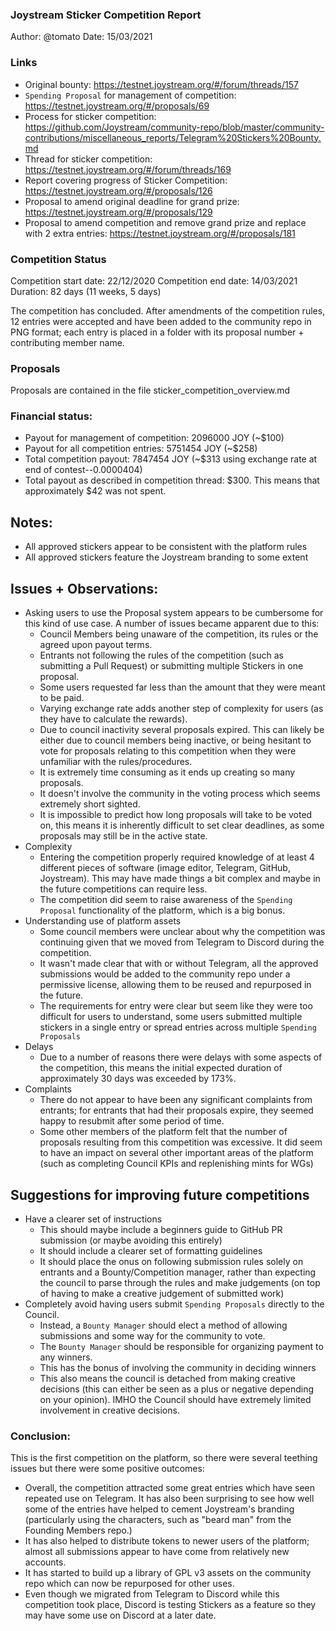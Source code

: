 ### Joystream Sticker Competition Report
Author: @tomato
Date: 15/03/2021

### Links
* Original bounty: https://testnet.joystream.org/#/forum/threads/157
* `Spending Proposal` for management of competition: https://testnet.joystream.org/#/proposals/69
* Process for sticker competition: https://github.com/Joystream/community-repo/blob/master/community-contributions/miscellaneous_reports/Telegram%20Stickers%20Bounty.md
* Thread for sticker competition: https://testnet.joystream.org/#/forum/threads/169
* Report covering progress of Sticker Competition: https://testnet.joystream.org/#/proposals/126
* Proposal to amend original deadline for grand prize: https://testnet.joystream.org/#/proposals/129
* Proposal to amend competition and remove grand prize and replace with 2 extra entries: https://testnet.joystream.org/#/proposals/181

### Competition Status
Competition start date: 22/12/2020
Competition end date: 14/03/2021
Duration: 82 days (11 weeks, 5 days)

The competition has concluded. After amendments of the competition rules, 12 entries were accepted and have been added to the community repo in PNG format; each entry is placed in a folder with its proposal number + contributing member name.

### Proposals
Proposals are contained in the file sticker_competition_overview.md

### Financial status:
* Payout for management of competition: 2096000 JOY (~$100) 
* Payout for all competition entries: 5751454 JOY (~$258)
* Total competition payout: 7847454 JOY (~$313 using exchange rate at end of contest--0.0000404)
* Total payout as described in competition thread: $300. This means that approximately $42 was not spent.

## Notes:
* All approved stickers appear to be consistent with the platform rules
* All approved stickers feature the Joystream branding to some extent

## Issues + Observations:
- Asking users to use the Proposal system appears to be cumbersome for this kind of use case. A number of issues became apparent due to this:
	- Council Members being unaware of the competition, its rules or the agreed upon payout terms.
	- Entrants not following the rules of the competition (such as submitting a Pull Request) or submitting multiple Stickers in one proposal.
	- Some users requested far less than the amount that they were meant to be paid.
	- Varying exchange rate adds another step of complexity for users (as they have to calculate the rewards).
	- Due to council inactivity several proposals expired. This can likely be either due to council members being inactive, or being hesitant to vote for proposals relating to this competition when they were unfamiliar with the rules/procedures.
	- It is extremely time consuming as it ends up creating so many proposals.
	- It doesn't involve the community in the voting process which seems extremely short sighted.
	- It is impossible to predict how long proposals will take to be voted on, this means it is inherently difficult to set clear deadlines, as some proposals may still be in the active state.
- Complexity
	- Entering the competition properly required knowledge of at least 4 different pieces of software (image editor, Telegram, GitHub, Joystream). This may have made things a bit complex and maybe in the future competitions can require less.
	- The competition did seem to raise awareness of the `Spending Proposal` functionality of the platform, which is a big bonus.
- Understanding use of platform assets
	- Some council members were unclear about why the competition was continuing given that we moved from Telegram to Discord during the competition.
	- It wasn't made clear that with or without Telegram, all the approved submissions would be added to the community repo under a permissive license, allowing them to be reused and repurposed in the future.
	- The requirements for entry were clear but seem like they were too difficult for users to understand, some users submitted multiple stickers in a single entry or spread entries across multiple `Spending Proposals`
- Delays
	- Due to a number of reasons there were delays with some aspects of the competition, this means the initial expected duration of approximately 30 days was exceeded by 173%.
- Complaints
	- There do not appear to have been any significant complaints from entrants; for entrants that had their proposals expire, they seemed happy to resubmit after some period of time.
	- Some other members of the platform felt that the number of proposals resulting from this competition was excessive. It did seem to have an impact on several other important areas of the platform (such as completing Council KPIs and replenishing mints for WGs)

## Suggestions for improving future competitions
- Have a clearer set of instructions
	- This should maybe include a beginners guide to GitHub PR submission (or maybe avoiding this entirely)
	- It should include a clearer set of formatting guidelines
	- It should place the onus on following submission rules solely on entrants and a Bounty/Competition manager, rather than expecting the council to parse through the rules and make judgements (on top of having to make a creative judgement of submitted work)
- Completely avoid having users submit `Spending Proposals` directly to the Council.
	- Instead, a `Bounty Manager` should elect a method of allowing submissions and some way for the community to vote.
	- The `Bounty Manager` should be responsible for organizing payment to any winners.
	- This has the bonus of involving the community in deciding winners
	- This also means the council is detached from making creative decisions (this can either be seen as a plus or negative depending on your opinion). IMHO the Council should have extremely limited involvement in creative decisions.

### Conclusion:
This is the first competition on the platform, so there were several teething issues but there were some positive outcomes:
* Overall, the competition attracted some great entries which have seen repeated use on Telegram. It has also been surprising to see how well some of the entries have helped to cement Joystream's branding (particularly using the characters, such as "beard man" from the Founding Members repo.)
* It has also helped to distribute tokens to newer users of the platform; almost all submissions appear to have come from relatively new accounts.
* It has started to build up a library of GPL v3 assets on the community repo which can now be repurposed for other uses.
* Even though we migrated from Telegram to Discord while this competition took place, Discord is testing Stickers as a feature so they may have some use on Discord at a later date.